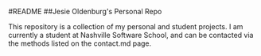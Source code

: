 #README
##Jesie Oldenburg's Personal Repo

This repository is a collection of my personal and student projects.  I am currently a student at Nashville Software School, and can be contacted via the methods listed on the contact.md page.